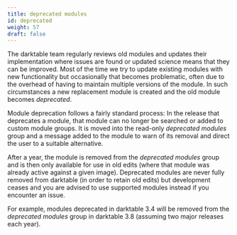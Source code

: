 ```yaml
---
title: deprecated modules
id: deprecated
weight: 57
draft: false
---
```


The darktable team regularly reviews old modules and updates their implementation where issues are found or updated science means that they can be improved. Most of the time we try to update existing modules with new functionality but occasionally that becomes problematic, often due to the overhead of having to maintain multiple versions of the module. In such circumstances a new replacement module is created and the old module becomes _deprecated_.

Module deprecation follows a fairly standard process: In the release that deprecates a module, that module can no longer be searched or added to custom module groups. It is moved into the read-only _deprecated modules_ group and a message added to the module to warn of its removal and direct the user to a suitable alternative.

After a year, the module is removed from the _deprecated modules_ group and is then only available for use in old edits (where that module was already active against a given image). Deprecated modules are never fully removed from darktable (in order to retain old edits) but development ceases and you are advised to use supported modules instead if you encounter an issue.

For example, modules deprecated in darktable 3.4 will be removed from the _deprecated modules_ group in darktable 3.8 (assuming two major releases each year).
